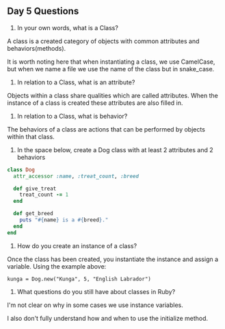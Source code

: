 ## Day 5 Questions

1. In your own words, what is a Class?

A class is a created category of objects with common attributes and behaviors(methods).

It is worth noting here that when instantiating a class, we use CamelCase, but when we name a file we use the name of the class but in snake_case.

1. In relation to a Class, what is an attribute?

Objects within a class share qualities which are called attributes. When the instance of a class is created these attributes are also filled in.

1. In relation to a Class, what is behavior?

The behaviors of a class are actions that can be performed by objects within that class.

1. In the space below, create a Dog class with at least 2 attributes and 2 behaviors

```Ruby
class Dog
  attr_accessor :name, :treat_count, :breed

  def give_treat
    treat_count -= 1
  end   

  def get_breed
    puts "#{name} is a #{breed}."
  end
end
```

1. How do you create an instance of a class?

Once the class has been created, you instantiate the instance and assign a variable. Using the example above:

`kunga = Dog.new("Kunga", 5, "English Labrador")`

1. What questions do you still have about classes in Ruby?

I'm not clear on why in some cases we use instance variables.

I also don't fully understand how and when to use the initialize method.
